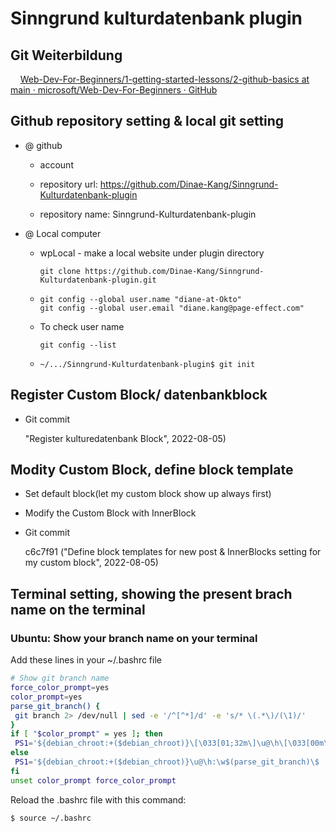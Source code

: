 # Sinngrund kulturdatenbank plugin

## Git Weiterbildung

    [Web-Dev-For-Beginners/1-getting-started-lessons/2-github-basics at main · microsoft/Web-Dev-For-Beginners · GitHub](https://github.com/microsoft/Web-Dev-For-Beginners/tree/main/1-getting-started-lessons/2-github-basics)

## Github repository setting & local git setting

- @ github
  
  - account
  
  - repository url: https://github.com/Dinae-Kang/Sinngrund-Kulturdatenbank-plugin
  
  - repository name: Sinngrund-Kulturdatenbank-plugin

- @ Local computer 
  
  - wpLocal - make a local website under plugin directory 
    
    ``git clone https://github.com/Dinae-Kang/Sinngrund-Kulturdatenbank-plugin.git``
  
  - ```
    git config --global user.name "diane-at-Okto"
    git config --global user.email "diane.kang@page-effect.com"
    ```
  
  - To check user name 
    
    ``git config --list``
  
  - ``~/.../Sinngrund-Kulturdatenbank-plugin$ git init``



## Register Custom  Block/ datenbankblock

- Git commit 
  
  "Register kulturedatenbank Block", 2022-08-05)

## Modity Custom Block, define block template

- Set default block(let my custom block show up always first)

- Modify the Custom Block with InnerBlock

- Git commit
  
  c6c7f91 ("Define block templates for new post & InnerBlocks setting for my custom block", 2022-08-05)
  
   

## Terminal setting, showing the present brach name on the terminal

### Ubuntu: Show your branch name on your terminal

Add these lines in your ~/.bashrc file

```bash
# Show git branch name
force_color_prompt=yes
color_prompt=yes
parse_git_branch() {
 git branch 2> /dev/null | sed -e '/^[^*]/d' -e 's/* \(.*\)/(\1)/'
}
if [ "$color_prompt" = yes ]; then
 PS1='${debian_chroot:+($debian_chroot)}\[\033[01;32m\]\u@\h\[\033[00m\]:\[\033[01;34m\]\w\[\033[01;31m\]$(parse_git_branch)\[\033[00m\]\$ '
else
 PS1='${debian_chroot:+($debian_chroot)}\u@\h:\w$(parse_git_branch)\$ '
fi
unset color_prompt force_color_prompt
```

Reload the .bashrc file with this command:

```bash
$ source ~/.bashrc
```

